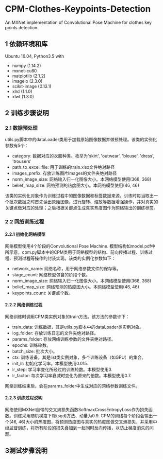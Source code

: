 # CPM-Clothes-Keypoints-Detection
An MXNet implementation of Convolutional Pose Machine for clothes key points detection. 
## 1 依赖环境和库
Ubuntu 16.04, Python3.5 with  
* numpy (1.14.2)
* mxnet-cu80 
* matplotlib (2.1.2)
* imageio (2.3.0)
* scikit-image (0.13.1)
* xlrd (1.1.0)
* xlwt (1.3.0)
## 2 训练步骤说明
### 2.1 数据预处理
utils.py脚本中的dataLoader类用于加载原始图像数据并做预处理。该类的实例化参数有5个：
* category: 数据对应的衣服种类。枚举为'skirt', 'outwear', 'blouse', 'dress', 'trousers'
* path_to_excel_file: 用于训练的train.xlsx文件绝对路径
* images_prefix: 存放训练图片Images的文件夹绝对路径
* norm_image_size: 网络输入归一化图像大小。本网络模型使用(368, 368)
* belief_map_size: 网络预测的热度图大小。本网络模型使用(46, 46)   

该类的实例化对象作为训练过程中的图像数据和标签数据来源。训练时每当取出一个批次数据之时首先读出原始图像，进行旋转、缩放等数据增强操作，并对真实的关键点做对应的处理；之后根据关键点生成真实热度图作为网络输出的训练标签。
### 2.2 网络训练过程
#### 2.2.1 初始化网络模型
网络模型使用4个阶段的Convolutional Pose Machine. 模型结构如model.pdf中所示意。cpm.py脚本中的CPM类用于网络模型的结构、前向传播过程、训练过程、预测过程等操作的封装实现。该类的实例化参数如下：
* network_name: 网络名称，用于网络参数文件的保存等。
* stage_count: 网络模型包含的阶段个数。
* norm_image_size: 网络输入归一化图像大小。本网络模型使用(368, 368)
* belief_map_size: 网络预测的热度图大小。本网络模型使用(46, 46)
* keypoints_count: 关键点个数。  
#### 2.2.2 网络训练过程
网络训练时调用CPM类实例对象的train方法。该方法的参数许下：
* train_data: 训练数据，其是utils.py脚本中的dataLoader类实例对象。
* log_folder: 存放训练日志的文件夹绝对路径。
* params_folder: 存放网络训练参数的文件夹绝对路径。
* epochs: 训练轮数。
* batch_size: 批次大小。
* ctx: 训练设备，其是list类实例对象，多个训练设备（如GPU）的集合。
* init_lr: 初始化学习率。本模型使用0.015.
* lr_step: 学习率变化所经过的训练轮数。本模型使用3.
* lr_factor: 每次学习率衰减时变化为原来的倍数。本模型使用0.7.   

网络训练结束后，会在params_folder中生成对应的网络参数训练文件。
#### 2.2.3 训练过程说明
网络使用MXNet自带的交叉熵损失函数SoftmaxCrossEntropyLoss作为损失函数。训练采用随机梯度下降(sgd)方法、动量为0.9. CPM的网络每个阶段会输出一个(46, 46)大小的热度图，将预测热度图与真实的热度图做交叉熵损失，并采用中继监督训练，将所有阶段的损失叠加到一起同时反向传播，以防止梯度消失的问题。
## 3测试步骤说明

